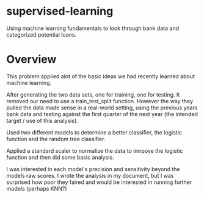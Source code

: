 # supervised-learning
Using machine learning fundamentals to look through bank data and categorized potential loans.

# Overview
This problem applied alot of the basic ideas we had recently learned about machine learning.

After generating the two data sets, one for training, one for testing. It removed our need to use a train_test_split function.
However the way they pulled the data made sense in a real-world setting, using the previous years bank data and testing against the first quarter of the next year (the intended target / use of this analysis).

Used two different models to determine a better classifier, the logistic function and the random tree classifier.

Applied a standard scaler to normalize the data to imrpove the logistic function and then did some basic analysis.

I was interested in each model's precision and sensitivity beyond the models raw scores. I wrote the analysis in my document, but I was surprised how poor they faired and would be interested in running further models (perhaps KNN?)

